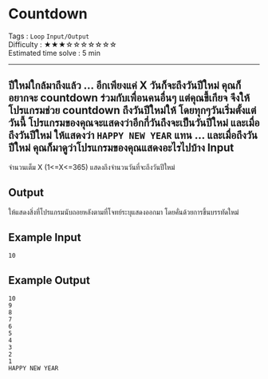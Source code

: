 Countdown
====================
Tags : `Loop` `Input/Output` <br>
Difficulty : &#9733;&#9733;&#9733;&#9734;&#9734;&#9734;&#9734;&#9734;&#9734;&#9734;<br>
Estimated time solve : 5 min<br>

- - -

ปีใหม่ใกล้มาถึงแล้ว ... อีกเพียงแค่ X วันก็จะถึงวันปีใหม่ คุณก็อยากจะ countdown ร่วมกับเพื่อนคนอื่นๆ แต่คุณขี้เกียจ จึงให้โปรแกรมช่วย countdown ถึงวันปีใหม่ให้ โดยทุกๆวันเริ่มตั้งแต่วันนี้ โปรแกรมของคุณจะแสดงว่าอีกกี่วันถึงจะเป็นวันปีใหม่ และเมื่อถึงวันปีใหม่ ให้แสดงว่า `HAPPY NEW YEAR` แทน ... และเมื่อถึงวันปีใหม่ คุณก็มาดูว่าโปรแกรมของคุณแสดงอะไรไปบ้าง
Input
-----
จำนวนเต็ม X (1<=X<=365) แสดงถึงจำนวนวันที่จะถึงวันปีใหม่

Output
------
ให้แสดงสิ่งที่โปรแกรมนับถอยหลังตามที่โจทย์ระบุแสดงออกมา โดยคั่นด้วยการขึ้นบรรทัดใหม่

Example Input
-------
```
10
```

Example Output
-------------
```
10
9
8
7
6
5
4
3
2
1
HAPPY NEW YEAR
```

